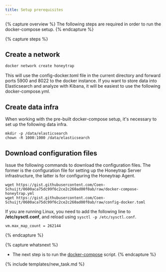 ```yaml
---
title: Setup prerequisites
---
```


{% capture overview %}
The following steps are required in order to run the docker-compose setup.
{% endcapture %}

{% capture steps %}
## Create a network

```bash
docker network create honeytrap
```

This will use the config-docker.toml file in the current directory and forward ports 5900 and 8022 to the docker instance. If you want to store data into Elasticsearch and analyze with Kibana, it will be easiest to use the following docker-compose.yml.

## Create data infra

When working with the pre-built docker-compose setup, it's necessary to set up the following data infra.

```
mkdir -p /data/elasticsearch
chown -R 1000:1000 /data/elasticsearch
```

## Download configuration files

Issue the following commands to download the configuration files. The former is the configuration file for setting up the Honeytrap Server infrastructure, the latter is for configuring the Honeytrap Agent.

<!-- Original docs:
wget https://gist.githubusercontent.com/nl5887/631d65691b519fbf99e41228a7f3519f/raw/docker-compose-honeytrap.yml
wget https://gist.githubusercontent.com/nl5887/631d65691b519fbf99e41228a7f3519f/raw/config-docker.toml
-->

```
wget https://gist.githubusercontent.com/Coen-Schuijt/0600aca75dc99f6c2ce2c260ad00f0ab/raw/docker-compose-honeytrap.yml
wget https://gist.githubusercontent.com/Coen-Schuijt/0600aca75dc99f6c2ce2c260ad00f0ab/raw/config-docker.toml
```

If you are running Linux, you need to add the following line to **/etc/sysctl.conf**, and reload using `sysctl -p /etc/sysctl.conf`.

```
vm.max_map_count = 262144
```

{% endcapture %}

{% capture whatsnext %}
* The next step is to run the [docker-compose](/docs/setup/docker-compose/setup-honeytrap-server/) script.
{% endcapture %}

{% include templates/new_task.md %}
